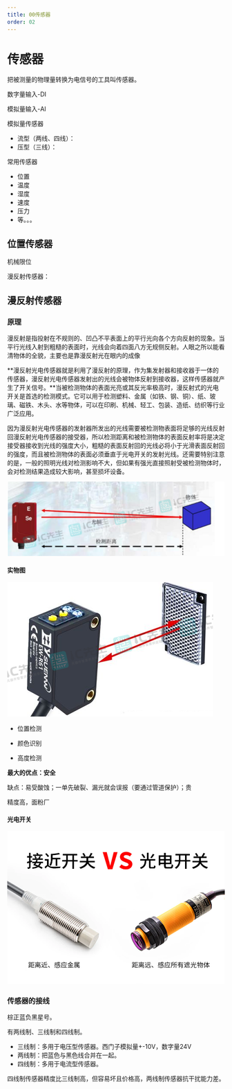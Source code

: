 ```yaml
---
title: 00传感器
order: 02
---
```


#  传感器

把被测量的物理量转换为电信号的工具叫传感器。

数字量输入-DI

模拟量输入-AI

模拟量传感器

- 流型（两线、四线）：
- 压型（三线）：

常用传感器

- 位置
- 温度
- 湿度
- 速度
- 压力
- 等。。。

##  位置传感器

机械限位

漫反射传感器：

## 漫反射传感器

### 原理

漫反射是指投射在不规则的、凹凸不平表面上的平行光向各个方向反射的现象。当平行光线入射到粗糙的表面时，光线会向着四面八方无规侧反射。人眼之所以能看清物体的全貌，主要也是靠漫反射光在眼内的成像

**漫反射光电传感器就是利用了漫反射的原理，作为集发射器和接收器于一体的传感器，漫反射光电传感器发射出的光线会被物体反射到接收器，这样传感器就产生了开关信号。**当被检测物体的表面光亮或其反光率极高时，漫反射式的光电开关是首选的检测模式。它可以用于检测塑料、金属（如铁、钢、铜）、纸、玻璃、磁铁、木头、水等物体，可以在印刷、机械、轻工、包装、造纸、纺织等行业广泛应用。

因为漫反射光电传感器的发射器所发出的光线需要被检测物表面将足够的光线反射回漫反射光电传感器的接受器，所以检测距离和被检测物体的表面反射率将是决定接受器接收到光线的强度大小，粗糙的表面反射回的光线必将小于光滑表面反射回的强度，而且被检测物体的表面必须垂直于光电开关的发射光线。还需要特别注意的是，一般的照明光线对检测影响不大，但如果有强光直接照射受被检测物体时，会对检测结果造成较大影响，甚至损坏设备。

![image-20240324141603764](./img/image-20240324141603764.png)

####  实物图



![漫反射光电传感器的原理及应用-IC先生](./img/b1cd81dbdbd32dd794a3ed25c4c401c6.png)

- 位置检测

- 颜色识别

- 高度检测

**最大的优点：安全**



缺点：易受酸蚀；一单先破裂、漏光就会误报（要通过管道保护）；贵



精度高，面粉厂

####  光电开关

![接近开关与光电开关它俩的区别是什么？-温州东门子科技有限公司](./img/20210423_15_30_01_6082777977caa.jpg@auto.jpg) 

###  传感器的接线

棕正蓝负黑星号。

有两线制、三线制和四线制。

- 三线制：多用于电压型传感器。西门子模拟量+-10V，数字量24V
- 两线制：把蓝色与黑色线合并在一起。
- 四线制：多用于电流型传感器。

四线制传感器精度比三线制高，但容易坏且价格高，两线制传感器抗干扰能力差。

